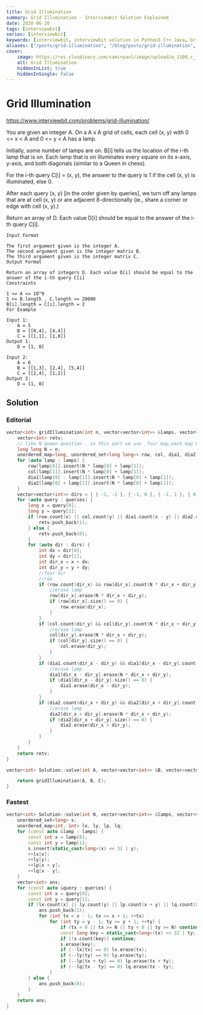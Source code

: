 ```yaml
---
title: Grid Illumination
summary: Grid Illumination - Interviewbit Solution Explained
date: 2020-06-20
tags: [interviewbit]
series: [interviewbit]
keywords: [interviewbit, interviewbit solution in Python3 C++ Java, Grid Illumination solution]
aliases: ["/posts/grid-illumination", "/blog/posts/grid-illumination", "/grid-illumination"]
cover:
    image: https://res.cloudinary.com/samirpaul/image/upload/w_1100,c_fit,co_rgb:FFFFFF,l_text:Arial_70_bold:Grid Illumination - Solution Explained/problem-solving.webp
    alt: Grid Illumination
    hiddenInList: true
    hiddenInSingle: false
---
```


# Grid Illumination

https://www.interviewbit.com/problems/grid-illumination/

You are given an integer A.
On a A x A grid of cells, each cell (x, y) with 0 <= x < A and 0 <= y < A has a lamp.

Initially, some number of lamps are on. B[i] tells us the location of the i-th lamp that is on. Each lamp that 
is on illuminates every square on its x-axis, y-axis, and both diagonals (similar to a Queen in chess).

For the i-th query C[i] = (x, y), the answer to the query is 1 if the cell (x, y) is illuminated, else 0.

After each query (x, y) [in the order given by queries], we turn off any lamps that are at cell (x, y) or 
are adjacent 8-directionally (ie., share a corner or edge with cell (x, y).)

Return an array of D. Each value D[i] should be equal to the answer of the i-th query C[i].

```
Input Format

The first argument given is the integer A.
The second argument given is the integer matrix B.
The third argument given is the integer matrix C.
Output Format

Return an array of integers D. Each value D[i] should be equal to the answer of the i-th query C[i]
Constraints

1 <= A <= 10^9
1 <= B.length , C.length <= 20000
B[i].length = C[i].length = 2
For Example

Input 1:
    A = 5
    B = [[0,4], [4,4]]
    C = [[1,1], [1,0]]
Output 1:
    D = [1, 0]

Input 2:
    A = 6
    B = [[1,3], [2,4], [5,4]]
    C = [[2,4], [1,2]]
Output 2:
    D = [1, 0]
```
## Solution

### Editorial
```cpp
vector<int> gridIllumination(int n, vector<vector<int>> &lamps, vector<vector<int>> &queries) {
    vector<int> retv;
    // like N queen question . in this part we use  four map,each map have his idea
    long long N = n;
    unordered_map<long, unordered_set<long long>> row, col, dia1, dia2; //dia1 means x-y = constant
    for (auto lamp : lamps) {
        row[lamp[0]].insert(N * lamp[0] + lamp[1]);
        col[lamp[1]].insert(N * lamp[0] + lamp[1]);
        dia1[lamp[0] - lamp[1]].insert(N * lamp[0] + lamp[1]);
        dia2[lamp[0] + lamp[1]].insert(N * lamp[0] + lamp[1]);
    }
    vector<vector<int>> dirs = { { -1, -1 }, { -1, 0 }, { -1, 1 }, { 0, -1 }, { 0, 0 }, { 0, 1 }, { 1, -1 }, { 1, 0 }, { 1, 1 } };
    for (auto query : queries) {
        long x = query[0];
        long y = query[1];
        if (row.count(x) || col.count(y) || dia1.count(x - y) || dia2.count(x + y)) {
            retv.push_back(1);
        } else {
            retv.push_back(0);
        }
        for (auto dir : dirs) {
            int dx = dir[0];
            int dy = dir[1];
            int dir_x = x + dx;
            int dir_y = y + dy;
            //four dir
            //row
            if (row.count(dir_x) && row[dir_x].count(N * dir_x + dir_y)) {
                //erase lamp
                row[dir_x].erase(N * dir_x + dir_y);
                if (row[dir_x].size() == 0) {
                    row.erase(dir_x);
                }
            }
            if (col.count(dir_y) && col[dir_y].count(N * dir_x + dir_y)) {
                //erase lamp
                col[dir_y].erase(N * dir_x + dir_y);
                if (col[dir_y].size() == 0) {
                    col.erase(dir_y);
                }
            }
            if (dia1.count(dir_x - dir_y) && dia1[dir_x - dir_y].count(N * dir_x + dir_y)) {
                //erase lamp
                dia1[dir_x - dir_y].erase(N * dir_x + dir_y);
                if (dia1[dir_x - dir_y].size() == 0) {
                    dia1.erase(dir_x - dir_y);
                }
            }
            if (dia2.count(dir_x + dir_y) && dia2[dir_x + dir_y].count(N * dir_x + dir_y)) {
                //erase lamp
                dia2[dir_x + dir_y].erase(N * dir_x + dir_y);
                if (dia2[dir_x + dir_y].size() == 0) {
                    dia2.erase(dir_x + dir_y);
                }
            }
        }
    }
    return retv;
}

vector<int> Solution::solve(int A, vector<vector<int>> &B, vector<vector<int>> &C) {

    return gridIllumination(A, B, C);
}

```

### Fastest
```cpp
vector<int> Solution::solve(int N, vector<vector<int>> &lamps, vector<vector<int>> &queries) {
    unordered_set<long> s;
    unordered_map<int, int> lx, ly, lp, lq;
    for (const auto &lamp : lamps) {
        const int x = lamp[0];
        const int y = lamp[1];
        s.insert(static_cast<long>(x) << 32 | y);
        ++lx[x];
        ++ly[y];
        ++lp[x + y];
        ++lq[x - y];
    }
    vector<int> ans;
    for (const auto &query : queries) {
        const int x = query[0];
        const int y = query[1];
        if (lx.count(x) || ly.count(y) || lp.count(x + y) || lq.count(x - y)) {
            ans.push_back(1);
            for (int tx = x - 1; tx <= x + 1; ++tx)
                for (int ty = y - 1; ty <= y + 1; ++ty) {
                    if (tx < 0 || tx >= N || ty < 0 || ty >= N) continue;
                    const long key = static_cast<long>(tx) << 32 | ty;
                    if (!s.count(key)) continue;
                    s.erase(key);
                    if (--lx[tx] == 0) lx.erase(tx);
                    if (--ly[ty] == 0) ly.erase(ty);
                    if (--lp[tx + ty] == 0) lp.erase(tx + ty);
                    if (--lq[tx - ty] == 0) lq.erase(tx - ty);
                }
        } else {
            ans.push_back(0);
        }
    }
    return ans;
}

```
